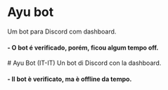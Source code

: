 # Ayu bot
Um bot para Discord com dashboard.

<h4>- O bot é verificado, porém, ficou algum tempo off.</h4>
# Ayu Bot (IT-IT)
Un bot di Discord con la dashboard.

<h4>- Il bot è verificato, ma è offline da tempo.</h4>

